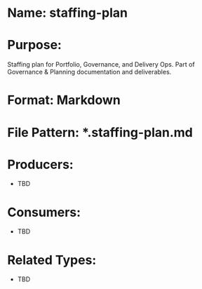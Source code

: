 # Name: staffing-plan

# Purpose:
Staffing plan for Portfolio, Governance, and Delivery Ops. Part of Governance & Planning documentation and deliverables.

# Format: Markdown

# File Pattern: *.staffing-plan.md

# Producers:
- TBD

# Consumers:
- TBD

# Related Types:
- TBD
